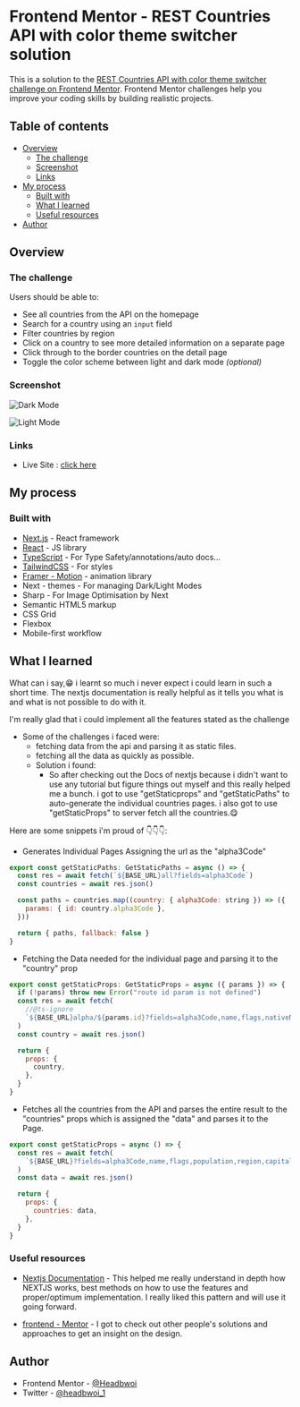 # Frontend Mentor - REST Countries API with color theme switcher solution

This is a solution to the [REST Countries API with color theme switcher challenge on Frontend Mentor](https://www.frontendmentor.io/challenges/rest-countries-api-with-color-theme-switcher-5cacc469fec04111f7b848ca). Frontend Mentor challenges help you improve your coding skills by building realistic projects.

## Table of contents

- [Overview](#overview)
  - [The challenge](#the-challenge)
  - [Screenshot](#screenshot)
  - [Links](#links)
- [My process](#my-process)
  - [Built with](#built-with)
  - [What I learned](#what-i-learned)
  - [Useful resources](#useful-resources)
- [Author](#author)

## Overview

### The challenge

Users should be able to:

- See all countries from the API on the homepage
- Search for a country using an `input` field
- Filter countries by region
- Click on a country to see more detailed information on a separate page
- Click through to the border countries on the detail page
- Toggle the color scheme between light and dark mode _(optional)_

### Screenshot

![Dark Mode](public/screen-dark.jpg)

![Light Mode](public/screen-light.jpg)

### Links

- Live Site : [click here](https://countries-rest-api-blu.netlify.app/)

## My process

### Built with

- [Next.js](https://nextjs.org/) - React framework
- [React](https://reactjs.org/) - JS library
- [TypeScript](https://typescript.) - For Type Safety/annotations/auto docs...
- [TailwindCSS](https://tailwindcss.com/) - For styles
- [Framer - Motion](https://framer-motion.com/) - animation library
- Next - themes - For managing Dark/Light Modes
- Sharp - For Image Optimisation by Next
- Semantic HTML5 markup
- CSS Grid
- Flexbox
- Mobile-first workflow

## What I learned

What can i say,😁 i learnt so much i never expect i could learn in such a short time. The nextjs documentation is really helpful as it tells you what is and what is not possible to do with it.

I'm really glad that i could implement all the features stated as the challenge

- Some of the challenges i faced were:
  - fetching data from the api and parsing it as static files.
  - fetching all the data as quickly as possible.
  - Solution i found:
    - So after checking out the Docs of nextjs because i didn't want to use any tutorial but figure things out myself and this really helped me a bunch. i got to use "getStaticprops" and "getStaticPaths" to auto-generate the individual countries pages. i also got to use "getStaticProps" to server fetch all the countries.😋

Here are some snippets i'm proud of 👇👇👇:

- Generates Individual Pages Assigning the url as the "alpha3Code"

```js
export const getStaticPaths: GetStaticPaths = async () => {
  const res = await fetch(`${BASE_URL}all?fields=alpha3Code`)
  const countries = await res.json()

  const paths = countries.map((country: { alpha3Code: string }) => ({
    params: { id: country.alpha3Code },
  }))

  return { paths, fallback: false }
}
```

- Fetching the Data needed for the individual page and parsing it to the "country" prop

```js
export const getStaticProps: GetStaticProps = async ({ params }) => {
  if (!params) throw new Error("route id param is not defined")
  const res = await fetch(
    //@ts-ignore
    `${BASE_URL}alpha/${params.id}?fields=alpha3Code,name,flags,nativeName,topLevelDomain,subregion,currencies,languages,population,region,capital,borders`
  )
  const country = await res.json()

  return {
    props: {
      country,
    },
  }
}
```

- Fetches all the countries from the API and parses the entire result to the "countries" props which is assigned the "data" and parses it to the Page.

```js
export const getStaticProps = async () => {
  const res = await fetch(
    `${BASE_URL}?fields=alpha3Code,name,flags,population,region,capital`
  )
  const data = await res.json()

  return {
    props: {
      countries: data,
    },
  }
}
```

### Useful resources

- [Nextjs Documentation](https://nextjs.org/docs) - This helped me really understand in depth how NEXTJS works, best methods on how to use the features and proper/optimum implementation. I really liked this pattern and will use it going forward.

- [frontend - Mentor](https://frontendmentor.io/) - I got to check out other people's solutions and approaches to get an insight on the design.

## Author

- Frontend Mentor - [@Headbwoi](https://www.frontendmentor.io/profile/Headbwoi)
- Twitter - [@headbwoi_1](https://www.twitter.com/headbwoi_1)
